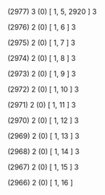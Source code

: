 (2977) 3 (0) [ 1, 5, 2920 ] 3 


(2976) 2 (0) [ 1, 6 ] 3 


(2975) 2 (0) [ 1, 7 ] 3 


(2974) 2 (0) [ 1, 8 ] 3 


(2973) 2 (0) [ 1, 9 ] 3 


(2972) 2 (0) [ 1, 10 ] 3 


(2971) 2 (0) [ 1, 11 ] 3 


(2970) 2 (0) [ 1, 12 ] 3 


(2969) 2 (0) [ 1, 13 ] 3 


(2968) 2 (0) [ 1, 14 ] 3 


(2967) 2 (0) [ 1, 15 ] 3 


(2966) 2 (0) [ 1, 16 ]  

